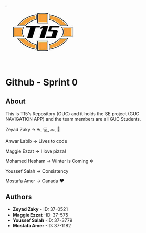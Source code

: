 ﻿![Logo](team15-logo.jpg) 
# Github - Sprint 0 

## About 
This is T15's Repository (GUC) and it holds the SE project (GUC NAVIGATION APP) and the team members are all GUC Students.

Zeyad Zaky -> ☕, 💻, 💤,  🔁

Anwar Labib -> Lives to code

Maggie Ezzat -> I love pizza!

Mohamed Hesham -> Winter is Coming ❄

Youssef Salah -> Consistency

Mostafa Amer -> Canada ❤️

## Authors

* **Zeyad Zaky** - ID: 37-0521
* **Maggie Ezzat** -ID: 37-575
* **Youssef Salah** -ID: 37-3779
* **Mostafa Amer** -ID: 37-1182

